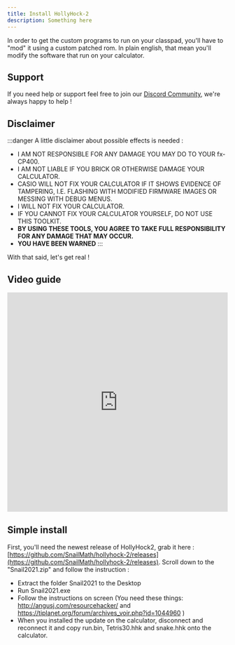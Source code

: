 ```yaml
---
title: Install HollyHock-2
description: Something here
---
```


In order to get the custom programs to run on your classpad, you'll have to "mod" it using a custom patched rom.
In plain english, that mean you'll modify the software that run on your calculator.

## Support

If you need help or support feel free to join our [Discord Community](https://discord.gg/knpcNJTzpd), we're always happy to help !

## Disclaimer

:::danger
A little disclaimer about possible effects is needed :
- I AM NOT RESPONSIBLE FOR ANY DAMAGE YOU MAY DO TO YOUR fx-CP400.  
- I AM NOT LIABLE IF YOU BRICK OR OTHERWISE DAMAGE YOUR CALCULATOR.  
- CASIO WILL NOT FIX YOUR CALCULATOR IF IT SHOWS EVIDENCE OF TAMPERING, I.E. FLASHING WITH MODIFIED FIRMWARE IMAGES OR MESSING WITH DEBUG MENUS.  
- I WILL NOT FIX YOUR CALCULATOR.  
- IF YOU CANNOT FIX YOUR CALCULATOR YOURSELF, DO NOT USE THIS TOOLKIT.  
- **BY USING THESE TOOLS, YOU AGREE TO TAKE FULL RESPONSIBILITY FOR ANY DAMAGE THAT MAY OCCUR.**  
- **YOU HAVE BEEN WARNED**
:::

With that said, let's get real !

## Video guide 

<iframe width="100%"  height="500px" src="https://www.youtube.com/embed/Llibqwt7Jsg" title="YouTube video player" frameborder="0" allow="accelerometer; autoplay; clipboard-write; encrypted-media; gyroscope; picture-in-picture" allowfullscreen=""></iframe>

## Simple install
First, you'll need the newest release of HollyHock2, grab it here : [https://github.com/SnailMath/hollyhock-2/releases](https://github.com/SnailMath/hollyhock-2/releases). Scroll down to the "Snail2021.zip" and follow the instruction :

- Extract the folder Snail2021 to the Desktop
- Run Snail2021.exe
- Follow the instructions on screen (You need these things: http://angusj.com/resourcehacker/ and https://tiplanet.org/forum/archives_voir.php?id=1044960 )
- When you installed the update on the calculator, disconnect and reconnect it and copy run.bin, Tetris30.hhk and snake.hhk onto the calculator.
